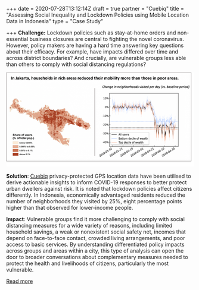 +++
date = 2020-07-28T13:12:14Z
draft = true
partner = "Cuebiq"
title = "Assessing Social Inequality and Lockdown Policies using Mobile Location Data in Indonesia"
type = "Case Study"

+++
**Challenge:** Lockdown policies such as stay-at-home orders and non-essential business closures are central to fighting the novel coronavirus. However, policy makers are having a hard time answering key questions about their efficacy. For example, have impacts differed over time and across district boundaries? And crucially, are vulnerable groups less able than others to comply with social distancing regulations?

![Indonesia Data Analysis](/Indonesia.png)

**Solution**: [Cuebiq](https://www.cuebiq.com/visitation-insights-covid19/) privacy-protected GPS location data have been utilised to derive actionable insights to inform COVID-19 responses to better protect urban dwellers against risk. It is noted that lockdown policies affect citizens differently. In Indonesia, economically advantaged residents reduced the number of neighborhoods they visited by 25%, eight percentage points higher than that observed for lower-income people.

**Impact**: Vulnerable groups find it more challenging to comply with social distancing measures for a wide variety of reasons, including limited household savings, a weak or nonexistent social safety net, incomes that depend on face-to-face contact, crowded living arrangements, and poor access to basic services. By understanding differentiated policy impacts across groups and areas within a city, this type of analysis can open the door to broader conversations about complementary measures needed to protect the health and livelihoods of citizens, particularly the most vulnerable.

[Read more](https://blogs.worldbank.org/sustainablecities/poor-people-respond-differently-stay-home-orders-heres-what-data-says)

